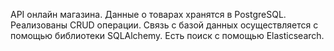 API онлайн магазина.
Данные о товарах хранятся в PostgreSQL. Реализованы CRUD операции.
Связь с базой данных осуществляется с помощью библиотеки SQLAlchemy.
Есть поиск с помощью Elasticsearch.
